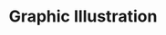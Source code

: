 ---
layout: small-module
title:  "Graphic Illustration"
text: "Bring in a splash of uniqueness."
image: "assets/images/icons/graphic.png"
---
